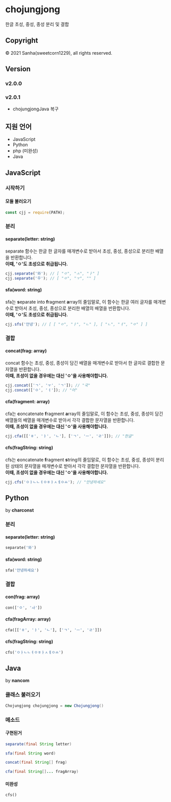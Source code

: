 # chojungjong
한글 초성, 중성, 종성 분리 및 결합

## Copyright
© 2021 Sanha(sweetcorn1229), all rights reserved.

## Version
### v2.0.0
### v2.0.1
- chojungjongJava 복구

## 지원 언어
- JavaScript
- Python
- php (미완성)
- Java

## JavaScript

### 시작하기

#### 모듈 불러오기
```javascript
const cjj = require(PATH);
```

### 분리

#### separate(letter: string)
separate 함수는 한글 한 글자를 매개변수로 받아서 초성, 중성, 종성으로 분리한 배열을 반환합니다.
<br><strong>이때, 'ㅇ'도 초성으로 취급됩니다.</strong>
```javascript
cjj.separate('와'); // [ "ㅇ", "ㅗ", "ㅏ" ]
cjj.separate('우'); // [ "ㅇ", "ㅜ", "" ]
```

#### sfa(word: string)
sfa는 **s**eparate into **f**ragment **a**rray의 줄임말로, 이 함수는 한글 여러 글자를 매개변수로 받아서 초성, 중성, 종성으로 분리한 배열의 배열을 반환합니다. 
<br>**이때, 'ㅇ'도 초성으로 취급됩니다.**
```javascript
cjj.sfs('안녕'); // [ [ "ㅇ", "ㅏ", "ㄴ" ], [ "ㄴ", "ㅕ", "ㅇ" ] ]
```

### 결합

#### concat(frag: array)
concat 함수는 초성, 중성, 종성이 담긴 배열을 매개변수로 받아서 한 글자로 결합한 문자열을 반환합니다.
<br>**이때, 초성이 없을 경우에는 대신 'ㅇ'을 사용해야합니다.**
```javascript
cjj.concat(['ㄱ', 'ㅜ', 'ㄱ']); // "국"
cjj.concat(['ㅇ', 'ㅓ']); // "어"
```

#### cfa(fragment: array)
cfa는 **c**oncatenate **f**ragment **a**rray의 줄임말로, 이 함수는 초성, 중성, 종성이 담긴 배열들의 배열을 매개변수로 받아서 각각 결합한 문자열을 반환합니다.
<br>**이때, 초성이 없을 경우에는 대신 'ㅇ'을 사용해야합니다.**
```javascript
cjj.cfa([['ㅎ', 'ㅏ', 'ㄴ'], ['ㄱ', 'ㅡ', 'ㄹ']]); // "한글"
```

#### cfs(fragString: string)
cfs는 **c**oncatenate **f**ragment **s**tring의 줄임말로, 이 함수는 초성, 중성, 종성이 분리된 상태의 문자열을 매개변수로 받아서 각각 결합한 문자열을 반환합니다.
<br>**이때, 초성이 없을 경우에는 대신 'ㅇ'을 사용해야합니다.**
```javascript
cjj.cfs('ㅇㅏㄴㄴㅕㅇㅎㅏㅅㅔㅇㅛ'); // "안녕하세요"
```

## Python
by **charconst**

### 분리

#### separate(letter: string)
```python
separate('와')
```

#### sfa(word: string)
```python
sfa('안녕하세요')
```

### 결합

#### con(frag: array)
```python
con(['ㅇ', 'ㅘ'])
```

#### cfa(fragArray: array)
```python
cfa([['ㅎ', 'ㅏ', 'ㄴ'], ['ㄱ', 'ㅡ', 'ㄹ']])
```

#### cfs(fragString: string)
```python
cfs('ㅇㅏㄴㄴㅕㅇㅎㅏㅅㅔㅇㅛ')
```

## Java
by **nancom**

### 클래스 불러오기
```Java
Chojungjong chojungjong = new Chojungjong()
```

### 메소드
#### 구현된거

```Java
separate(final String letter)
```

```Java
sfa(final String word)
```

```Java
concat(final String[] frag)
```

```Java
cfa(final String[]... fragArray)
```

#### 미완성

```
cfs()
```
